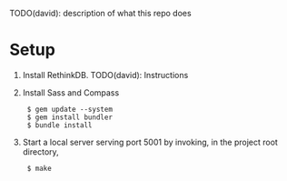 TODO(david): description of what this repo does

# Setup

1. Install RethinkDB. TODO(david): Instructions
1. Install Sass and Compass

        $ gem update --system
        $ gem install bundler
        $ bundle install

1. Start a local server serving port 5001 by invoking, in the project root
   directory,

        $ make
